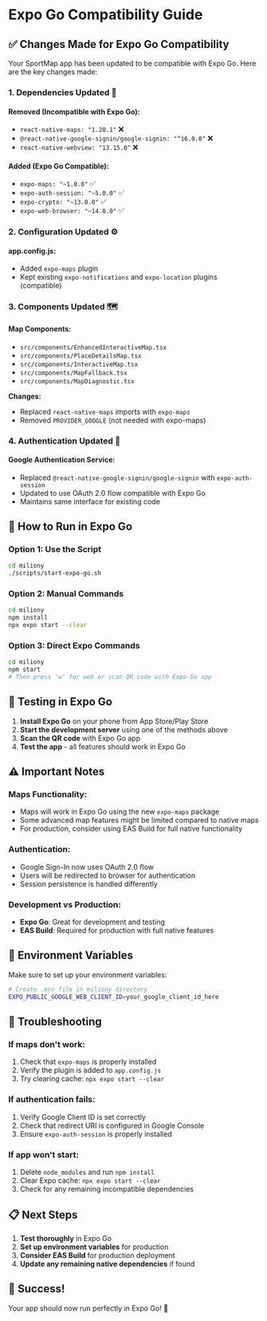 # Expo Go Compatibility Guide

## ✅ Changes Made for Expo Go Compatibility

Your SportMap app has been updated to be compatible with Expo Go. Here are the key changes made:

### 1. **Dependencies Updated** 🔄

#### Removed (Incompatible with Expo Go):
- `react-native-maps: "1.20.1"` ❌
- `@react-native-google-signin/google-signin: "^16.0.0"` ❌  
- `react-native-webview: "13.15.0"` ❌

#### Added (Expo Go Compatible):
- `expo-maps: "~1.0.0"` ✅
- `expo-auth-session: "~5.0.0"` ✅
- `expo-crypto: "~13.0.0"` ✅
- `expo-web-browser: "~14.0.0"` ✅

### 2. **Configuration Updated** ⚙️

#### app.config.js:
- Added `expo-maps` plugin
- Kept existing `expo-notifications` and `expo-location` plugins (compatible)

### 3. **Components Updated** 🗺️

#### Map Components:
- `src/components/EnhancedInteractiveMap.tsx`
- `src/components/PlaceDetailsMap.tsx`
- `src/components/InteractiveMap.tsx`
- `src/components/MapFallback.tsx`
- `src/components/MapDiagnostic.tsx`

**Changes:**
- Replaced `react-native-maps` imports with `expo-maps`
- Removed `PROVIDER_GOOGLE` (not needed with expo-maps)

### 4. **Authentication Updated** 🔐

#### Google Authentication Service:
- Replaced `@react-native-google-signin/google-signin` with `expo-auth-session`
- Updated to use OAuth 2.0 flow compatible with Expo Go
- Maintains same interface for existing code

## 🚀 How to Run in Expo Go

### Option 1: Use the Script
```bash
cd miliony
./scripts/start-expo-go.sh
```

### Option 2: Manual Commands
```bash
cd miliony
npm install
npx expo start --clear
```

### Option 3: Direct Expo Commands
```bash
cd miliony
npm start
# Then press 'w' for web or scan QR code with Expo Go app
```

## 📱 Testing in Expo Go

1. **Install Expo Go** on your phone from App Store/Play Store
2. **Start the development server** using one of the methods above
3. **Scan the QR code** with Expo Go app
4. **Test the app** - all features should work in Expo Go

## ⚠️ Important Notes

### Maps Functionality:
- Maps will work in Expo Go using the new `expo-maps` package
- Some advanced map features might be limited compared to native maps
- For production, consider using EAS Build for full native functionality

### Authentication:
- Google Sign-In now uses OAuth 2.0 flow
- Users will be redirected to browser for authentication
- Session persistence is handled differently

### Development vs Production:
- **Expo Go**: Great for development and testing
- **EAS Build**: Required for production with full native features

## 🔧 Environment Variables

Make sure to set up your environment variables:

```bash
# Create .env file in miliony directory
EXPO_PUBLIC_GOOGLE_WEB_CLIENT_ID=your_google_client_id_here
```

## 🐛 Troubleshooting

### If maps don't work:
1. Check that `expo-maps` is properly installed
2. Verify the plugin is added to `app.config.js`
3. Try clearing cache: `npx expo start --clear`

### If authentication fails:
1. Verify Google Client ID is set correctly
2. Check that redirect URI is configured in Google Console
3. Ensure `expo-auth-session` is properly installed

### If app won't start:
1. Delete `node_modules` and run `npm install`
2. Clear Expo cache: `npx expo start --clear`
3. Check for any remaining incompatible dependencies

## 📋 Next Steps

1. **Test thoroughly** in Expo Go
2. **Set up environment variables** for production
3. **Consider EAS Build** for production deployment
4. **Update any remaining native dependencies** if found

## 🎉 Success!

Your app should now run perfectly in Expo Go! 🚀
